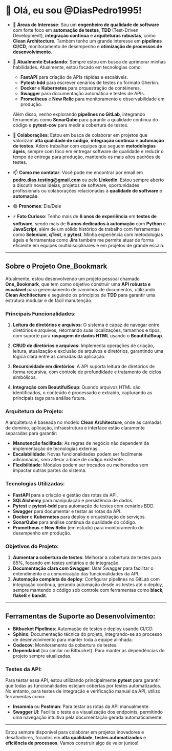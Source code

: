 # 👋 Olá, eu sou @DiasPedro1995!

- 👀 **Áreas de Interesse**: Sou um **engenheiro de qualidade de software** com forte foco em **automação de testes**, **TDD** (Test-Driven Development), **integração contínua** e **arquiteturas robustas**, como **Clean Architecture**. Também tenho um grande interesse em **pipelines CI/CD**, monitoramento de desempenho e **otimização de processos de desenvolvimento**.

- 🌱 **Atualmente Estudando**: Sempre estou em busca de aprimorar minhas habilidades. Atualmente, estou focado em tecnologias como:
  - **FastAPI** para criação de APIs rápidas e escaláveis.
  - **Pytest-bdd** para escrever cenários de testes no formato Gherkin.
  - **Docker** e **Kubernetes** para orquestração de contêineres.
  - **Swagger** para documentação automática e testes de APIs.
  - **Prometheus** e **New Relic** para monitoramento e observabilidade em produção.

  Além disso, venho explorando **pipelines no GitLab**, integrando ferramentas como **SonarQube** para garantir a qualidade contínua do código e **pytest-cov** para medir a cobertura de testes.

- 💞️ **Colaborações**: Estou em busca de colaborar em projetos que valorizam **alta qualidade de código**, **integração contínua** e **automação de testes**. Adoro trabalhar com equipes que seguem **metodologias ágeis**, sempre com foco em entregar software de qualidade e reduzir o tempo de entrega para produção, mantendo os mais altos padrões de testes.

- 📫 **Como me contatar**: Você pode me encontrar por email em **pedro.dias.testing@gmail.com** ou pelo **LinkedIn**. Estou sempre aberto a discutir novas ideias, projetos de software, oportunidades profissionais ou colaborações relacionadas à **qualidade de software** e **automação**.

- 😄 **Pronomes**: Ele/Dele

- ⚡ **Fato Curioso**: Tenho mais de **6 anos de experiência** em **testes de software**, sendo mais de **5 anos dedicados à automação** com **Python** e **JavaScript**, além de um sólido histórico de trabalho com ferramentas como **Selenium**, **qTest**, e **pytest**. Minha experiência com metodologias ágeis e ferramentas como **Jira** também me permite atuar de forma eficiente em equipes multidisciplinares e em projetos de grande escala.

---

## Sobre o Projeto **One_Bookmark**

Atualmente, estou desenvolvendo um projeto pessoal chamado **One_Bookmark**, que tem como objetivo construir uma **API robusta e escalável** para gerenciamento de caminhos de documentos, utilizando **Clean Architecture** e seguindo os princípios de **TDD** para garantir uma estrutura modular e de fácil manutenção.

### Principais Funcionalidades:
1. **Leitura de diretórios e arquivos**: O sistema é capaz de navegar entre diretórios e arquivos, retornando suas localizações, tamanhos e tipos, com suporte para **raspagem de dados HTML** usando o **BeautifulSoup**.
   
2. **CRUD de diretórios e arquivos**: Implementa operações de criação, leitura, atualização e exclusão de arquivos e diretórios, garantindo uma lógica clara entre as camadas da aplicação.

3. **Recursividade em diretórios**: A API suporta leitura de diretórios de forma recursiva, com controle de profundidade e tratamento de ciclos simbólicos.

4. **Integração com BeautifulSoup**: Quando arquivos HTML são identificados, o conteúdo é processado e extraído, capturando as principais tags para análise futura.

### Arquitetura do Projeto:

A arquitetura é baseada no modelo **Clean Architecture**, onde as camadas de domínio, aplicação, infraestrutura e interface estão claramente separadas para garantir:
- **Manutenção facilitada**: As regras de negócio não dependem da implementação de tecnologias externas.
- **Escalabilidade**: Novas funcionalidades podem ser facilmente adicionadas, sem alterar a base de código existente.
- **Flexibilidade**: Módulos podem ser trocados ou melhorados sem impactar outras partes do sistema.

### Tecnologias Utilizadas:
- **FastAPI** para a criação e gestão das rotas da API.
- **SQLAlchemy** para manipulação e persistência de dados.
- **Pytest** e **pytest-bdd** para automação de testes com cenários BDD.
- **Swagger** para documentar e testar as rotas da API.
- **Docker** e **Kubernetes** para deploy e orquestração de serviços.
- **SonarQube** para análise contínua da qualidade do código.
- **Prometheus** e **New Relic** (em estudo) para monitoramento do desempenho em produção.

### Objetivos do Projeto:
1. **Aumentar a cobertura de testes**: Melhorar a cobertura de testes para 85%, focando em testes unitários e de integração.
2. **Documentação clara com Swagger**: Usar Swagger para facilitar o entendimento e a comunicação das funcionalidades da API.
3. **Automação completa do deploy**: Configurar pipelines no GitLab com integração contínua, gerando automação desde os testes até o deploy, sempre mantendo o código sob controle com ferramentas como **black**, **flake8** e **bandit**.

---

## Ferramentas de Suporte ao Desenvolvimento:
- **Bitbucket Pipelines**: Automação de testes e deploy usando CI/CD.
- **Sphinx**: Documentação técnica do projeto, integrando-se ao processo de desenvolvimento para manter toda a equipe alinhada.
- **Codecov**: Monitoramento da cobertura de testes.
- **Dependabot** (ou similar no Bitbucket): Para manter as dependências do projeto sempre atualizadas.

### Testes da API:
Para testar essa API, estou utilizando principalmente **pytest** para garantir que todas as funcionalidades estejam cobertas por testes automatizados. No entanto, para testes de integração e verificação manual da API, utilizo ferramentas como:
- **Insomnia** ou **Postman**: Para testar as rotas da API manualmente.
- **Swagger UI**: Facilita o teste e a visualização dos endpoints, permitindo uma navegação intuitiva pela documentação gerada automaticamente.

---

Estou sempre disponível para colaborar em projetos inovadores e desafiadores, focados em **alta qualidade**, **testes automatizados** e **eficiência de processos**. Vamos construir algo de valor juntos!
```
